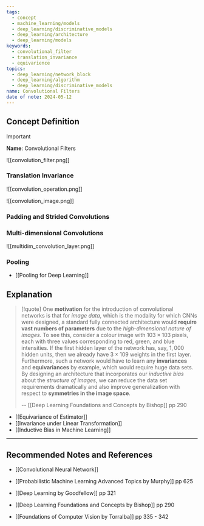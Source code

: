 ```yaml
---
tags:
  - concept
  - machine_learning/models
  - deep_learning/discriminative_models
  - deep_learning/architecture
  - deep_learning/models
keywords:
  - convolutional_filter
  - translation_invariance
  - equivarience
topics:
  - deep_learning/network_block
  - deep_learning/algorithm
  - deep_learning/discriminative_models
name: Convolutional Filters
date of note: 2024-05-12
---
```


## Concept Definition

>[!important]
>**Name**: Convolutional Filters




![[convolution_filter.png]]

### Translation Invariance






![[convolution_operation.png]]



![[convolution_image.png]]


### Padding and Strided Convolutions






### Multi-dimensional Convolutions


![[multidim_convolution_layer.png]]


### Pooling


- [[Pooling for Deep Learning]]


## Explanation

>[!quote]
>One **motivation** for the introduction of convolutional networks is that for *image data*, which is the modality for which CNNs were designed, a standard fully connected architecture would **require vast numbers of parameters** due to the *high-dimensional nature of images*. To see this, consider a colour image with $103 \times 103$ pixels, each with three values corresponding to red, green, and blue intensities. If the first hidden layer of the network has, say, $1,000$ hidden units, then we already have $3 \times 109$ weights in the first layer. Furthermore, such a network would have to learn any **invariances** and **equivariances** by example, which would require huge data sets. By designing an architecture that incorporates our *inductive bias* about the *structure of images*, we can reduce the data set requirements dramatically and also improve generalization with respect to **symmetries in the image space**.
>
>-- [[Deep Learning Foundations and Concepts by Bishop]] pp 290

- [[Equivariance of Estimator]]
- [[Invariance under Linear Transformation]]
- [[Inductive Bias in Machine Learning]]



-----------
##  Recommended Notes and References


- [[Convolutional Neural Network]]

- [[Probabilistic Machine Learning Advanced Topics by Murphy]] pp 625
- [[Deep Learning by Goodfellow]] pp 321
- [[Deep Learning Foundations and Concepts by Bishop]] pp 290
- [[Foundations of Computer Vision by Torralba]]  pp 335 - 342